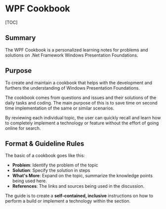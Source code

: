 # WPF Cookbook

[TOC]

## Summary

The WPF Cookbook is a personalized learning notes for problems and solutions on .Net Framework Windows Presentation Foundations.

## Purpose

To create and maintain a cookbook that helps with the development and furthers the understanding of Windows Presentation Foundations.

The cookbook comes from questions and issues and their solutions of the daily tasks and coding. The main purpose of this is to save time on second time implementation of the same or similar scenarios.

By reviewing each individual topic, the user can quickly recall and learn how to completely implement a technology or feature without the effort of going online for search.

## Format & Guideline Rules

The basic of a cookbook goes like this:

- **Problem**: Identify the problem of the topic
- **Solution**: Specify the solution in steps
- **What's More**: Expand on the topic, summarize the knowledge points being used here.
- **References**: The links and sources being used in the discussion.

The guide is to create a **self-contained, inclusive** instructions on how to perform a build or implement a technology within the section.



